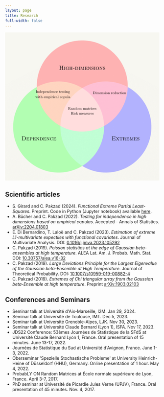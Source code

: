 ```yaml
---
layout: page
title: Research
full-width: false
---
```


![Venn](/Venn_2_05_image.png)


## Scientific articles
- S. Girard and C. Pakzad (2024). *Functional Extreme Partial Least-Squares*. Preprint. Code in Python (Jupyter notebook) available [here](https://github.com/cpakzad/cpakzad.github.io/blob/ed52c01437cc32ac02d6562a843ed1e7210ba9c2/download/FEPLS.zip).
- A. Bücher and C. Pakzad (2022). *Testing for independence in high dimensions based on empirical copulas*. Accepted - Annals of Statistics. [arXiv:2204.01803](https://arxiv.org/pdf/2204.01803.pdf)
- E. Di Bernardino, T. Laloë and C. Pakzad (2023). *Estimation of extreme L1-multivariate expectiles with functional covariates*. Journal of Multivariate Analysis. DOI: [0.1016/j.jmva.2023.105292](https://www.sciencedirect.com/science/article/pii/S0047259X23001380)
- C. Pakzad (2019). *Poisson statistics at the edge of Gaussian beta-ensembles at high temperature*. ALEA Lat. Am. J. Probab. Math. Stat. DOI: [10.30757/alea.v16-32](https://arxiv.org/pdf/1804.08214.pdf)
- C. Pakzad (2019). *Large Deviations Principle for the Largest Eigenvalue of the Gaussian beta-Ensemble at High Temperature*. Journal of Theoretical Probability. DOI: [10.1007/s10959-019-00882-4](https://arxiv.org/pdf/1806.07651.pdf)
- C. Pakzad (2019). *Extremes of Chi triangular array from the Gaussian beta-Ensemble at high temperature*. Preprint [arXiv:1903.02103](https://arxiv.org/pdf/1903.02103.pdf)

## Conferences and Seminars

- Seminar talk at Université d'Aix-Marseille, I2M. Jan 29, 2024.
- Seminar talk at Université de Toulouse, IMT. Dec 5, 2023.  
- Seminar talk at Université Grenoble-Alpes, LJK. Nov 30, 2023. 
- Seminar talk at Université Claude Bernard (Lyon 1), ISFA. Nov 17, 2023.
- JDS22 Conference: 53èmes Journées de Statistique de la SFdS at Université Claude Bernard Lyon 1, France. Oral presentation of 15 minutes. June 13-17, 2022.
- Journées de Statistique du Sud at Université d'Avignon, France. June 1-3, 2022.
- Oberseminar 'Spezielle Stochastische Probleme' at University Heinrich-Heine of Düsseldorf (HHU), Germany. Online presentation of 1 hour. May 4, 2022. 
- ProbabLY ON Random Matrices at École normale supérieure de Lyon, France. April 3-7, 2017.
- PhD seminar at Université de Picardie Jules Verne (UPJV), France. Oral presentation of 45 minutes. Nov. 4, 2017.
